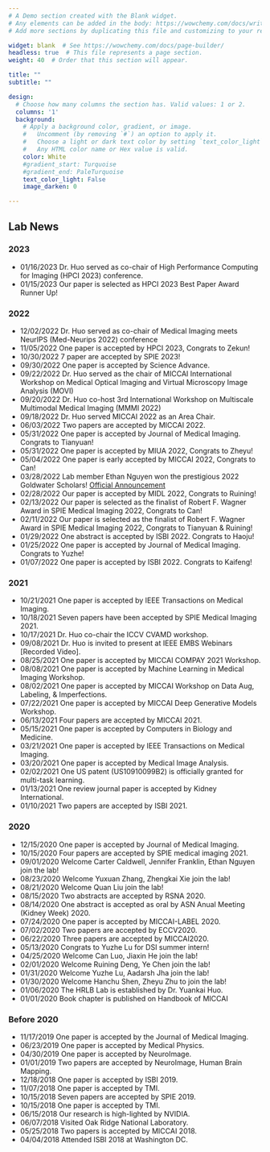```yaml
---
# A Demo section created with the Blank widget.
# Any elements can be added in the body: https://wowchemy.com/docs/writing-markdown-latex/
# Add more sections by duplicating this file and customizing to your requirements.

widget: blank  # See https://wowchemy.com/docs/page-builder/
headless: true  # This file represents a page section.
weight: 40  # Order that this section will appear.

title: ""
subtitle: ""

design:
  # Choose how many columns the section has. Valid values: 1 or 2.
  columns: '1'
  background:
    # Apply a background color, gradient, or image.
    #   Uncomment (by removing `#`) an option to apply it.
    #   Choose a light or dark text color by setting `text_color_light`.
    #   Any HTML color name or Hex value is valid.
    color: White
    #gradient_start: Turquoise
    #gradient_end: PaleTurquoise
    text_color_light: False
    image_darken: 0

---
```

## **Lab News**
### 2023
+ 01/16/2023 Dr. Huo served as co-chair of High Performance Computing for Imaging (HPCI 2023) conference. 
+ 01/15/2023 Our paper is selected as HPCI 2023 Best Paper Award Runner Up! 
### 2022
+ 12/02/2022 Dr. Huo served as co-chair of Medical Imaging meets NeurIPS (Med-Neurips 2022) conference
+ 11/05/2022 One paper is accepted by HPCI 2023, Congrats to Zekun!
+ 10/30/2022 7 paper are accepted by SPIE 2023!
+ 09/30/2022 One paper is accepted by Science Advance.
+ 09/22/2022 Dr. Huo served as the chair of MICCAI International Workshop on Medical Optical Imaging and Virtual Microscopy Image Analysis (MOVI)
+ 09/20/2022 Dr. Huo co-host 3rd International Workshop on Multiscale  Multimodal Medical Imaging (MMMI 2022)
+ 09/18/2022 Dr. Huo served MICCAI 2022 as an Area Chair. 
+ 06/03/2022 Two papers are accepted by MICCAI 2022.
+ 05/31/2022 One paper is accepted by Journal of Medical Imaging. Congrats to Tianyuan!
+ 05/31/2022 One paper is accepted by MIUA 2022, Congrats to Zheyu!
+ 05/04/2022 One paper is early accepted by MICCAI 2022, Congrats to Can!
+ 03/28/2022 Lab member Ethan Nguyen won the prestigious 2022 Goldwater Scholars! <a href="https://goldwaterscholarship.gov/2022-scholars-press-release/">Official Announcement</a> 
+ 02/28/2022 Our paper is accepted by MIDL 2022, Congrats to Ruining!
+ 02/13/2022 Our paper is selected as the finalist of Robert F. Wagner Award in SPIE Medical Imaging 2022, Congrats to Can!
+ 02/11/2022 Our paper is selected as the finalist of Robert F. Wagner Award in SPIE Medical Imaging 2022, Congrats to Tianyuan & Ruining!
+ 01/29/2022 One abstract is accepted by ISBI 2022. Congrats to Haoju!
+ 01/25/2022 One paper is accepted by Journal of Medical Imaging. Congrats to Yuzhe!
+ 01/07/2022 One paper is accepted by ISBI 2022. Congrats to Kaifeng!
### 2021
+ 10/21/2021 One paper is accepted by IEEE Transactions on Medical Imaging.
+ 10/18/2021 Seven papers have been accepted by SPIE Medical Imaging 2021.
+ 10/17/2021 Dr. Huo co-chair the ICCV CVAMD workshop.
+ 09/08/2021 Dr. Huo is invited to present at IEEE EMBS Webinars [Recorded Video].
+ 08/25/2021 One paper is accepted by MICCAI COMPAY 2021 Workshop.
+ 08/08/2021 One paper is accepted by Machine Learning in Medical Imaging Workshop.
+ 08/02/2021 One paper is accepted by MICCAI Workshop on Data Aug, Labeling, & Imperfections.
+ 07/22/2021 One paper is accepted by  MICCAI Deep Generative Models Workshop.
+ 06/13/2021 Four papers are accepted by MICCAI 2021.
+ 05/15/2021 One paper is accepted by Computers in Biology and Medicine.
+ 03/21/2021 One paper is accepted by IEEE Transactions on Medical Imaging.
+ 03/20/2021 One paper is accepted by Medical Image Analysis.
+ 02/02/2021 One US patent (US10910099B2) is officially granted for multi-task learning.
+ 01/13/2021 One review journal paper is accepted by Kidney International.
+ 01/10/2021 Two papers are accepted by ISBI 2021.

### 2020
+ 12/15/2020 One paper is accepted by Journal of Medical Imaging.
+ 10/15/2020 Four papers are accepted by SPIE medical imaging 2021.
+ 09/01/2020 Welcome Carter Caldwell, Jennifer Franklin, Ethan Nguyen join the lab!
+ 08/23/2020 Welcome Yuxuan Zhang, Zhengkai Xie join the lab!
+ 08/21/2020 Welcome Quan Liu join the lab!
+ 08/15/2020 Two abstracts are accepted by RSNA 2020.
+ 08/14/2020 One abstract is accepted as oral by ASN Anual Meeting (Kidney Week) 2020.
+ 07/24/2020 One paper is accepted by MICCAI-LABEL 2020.
+ 07/02/2020 Two papers are accepted by ECCV2020.
+ 06/22/2020 Three papers are accepted by MICCAI2020.
+ 05/13/2020 Congrats to Yuzhe Lu for DSI summer intern!
+ 04/25/2020 Welcome Can Luo, Jiaxin He join the lab!
+ 02/01/2020 Welcome Ruining Deng, Ye Chen join the lab!
+ 01/31/2020 Welcome Yuzhe Lu, Aadarsh Jha join the lab!
+ 01/30/2020 Welcome Hanchu Shen, Zheyu Zhu to join the lab!
+ 01/06/2020 The HRLB Lab is established by Dr. Yuankai Huo.
+ 01/01/2020 Book chapter is published on Handbook of MICCAI

### Before 2020
+ 11/17/2019 One paper is accepted by the Journal of Medical Imaging.
+ 06/23/2019 One paper is accepted by Medical Physics.
+ 04/30/2019 One paper is accepted by NeuroImage.
+ 01/01/2019 Two papers are accepted by NeuroImage, Human Brain Mapping.
+ 12/18/2018 One paper is accepted by ISBI 2019.
+ 11/07/2018 One paper is accepted by TMI.
+ 10/15/2018 Seven papers are accepted by SPIE 2019.
+ 10/15/2018 One paper is accepted by TMI.
+ 06/15/2018 Our research is high-lighted by NVIDIA.
+ 06/07/2018 Visited Oak Ridge National Laboratory.
+ 05/25/2018 Two papers is accepted by MICCAI 2018.
+ 04/04/2018 Attended ISBI 2018 at Washington DC.
